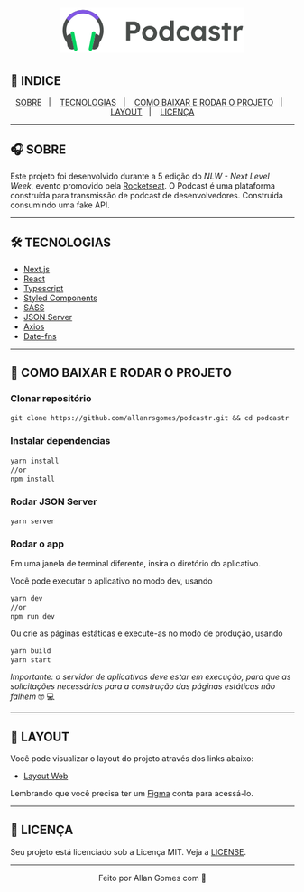<h1 align="center">
    <img src="./public/logo.svg"> 
</h1>

## 📝 INDICE

<p align="center">
  <a href="#-SOBRE">SOBRE</a>&nbsp;&nbsp;&nbsp;|&nbsp;&nbsp;&nbsp;
  <a href="#-TECNOLOGIAS">TECNOLOGIAS</a>&nbsp;&nbsp;&nbsp;|&nbsp;&nbsp;&nbsp;
  <a href="#-COMO-BAIXAR-E-RODAR-O-PROJETO">COMO BAIXAR E RODAR O PROJETO</a>&nbsp;&nbsp;&nbsp;|&nbsp;&nbsp;&nbsp;
  <a href="#-LAYOUT">LAYOUT</a>&nbsp;&nbsp;&nbsp;|&nbsp;&nbsp;&nbsp;
  <a href="#-LICENÇA">LICENÇA</a>
</p>

---

## 🎧 SOBRE

Este projeto foi desenvolvido durante a 5 edição do _NLW - Next Level Week_, evento promovido pela [Rocketseat](https://rocketseat.com.br). O Podcast é uma plataforma construída para transmissão de podcast de desenvolvedores. Construida consumindo uma fake API.

---

## 🛠 TECNOLOGIAS

- [Next.js](https://nextjs.org/)
- [React](https://reactjs.org)
- [Typescript](https://www.typescriptlang.org/)
- [Styled Components](https://styled-components.com)
- [SASS](https://sass-lang.com/)
- [JSON Server](https://www.npmjs.com/package/json-server)
- [Axios](https://github.com/axios/axios)
- [Date-fns](https://date-fns.org/)

---

## 🚀 COMO BAIXAR E RODAR O PROJETO

### Clonar repositório

```shell
git clone https://github.com/allanrsgomes/podcastr.git && cd podcastr
```

### Instalar dependencias

```shell
yarn install
//or
npm install
```

### Rodar JSON Server

```shell
yarn server
```

### Rodar o app

Em uma janela de terminal diferente, insira o diretório do aplicativo.

Você pode executar o aplicativo no modo dev, usando

```shell
yarn dev
//or
npm run dev
```

Ou crie as páginas estáticas e execute-as no modo de produção, usando

```shell
yarn build
yarn start
```

_Importante: o servidor de aplicativos deve estar em execução, para que as solicitações necessárias para a construção das páginas estáticas não falhem_ 🤓 💻

---

## 🔖 LAYOUT

Você pode visualizar o layout do projeto através dos links abaixo:

- [Layout Web](https://www.figma.com/file/UwFEntsHpHYJlHNQAQr4gA/Podcastr?node-id=160%3A2761)

Lembrando que você precisa ter um [Figma](http://figma.com/) conta para acessá-lo.

---

## 📝 LICENÇA

Seu projeto está licenciado sob a Licença MIT. Veja a [LICENSE](LICENSE.md).

---

<p align="center">Feito por Allan Gomes com 🖤</p>
